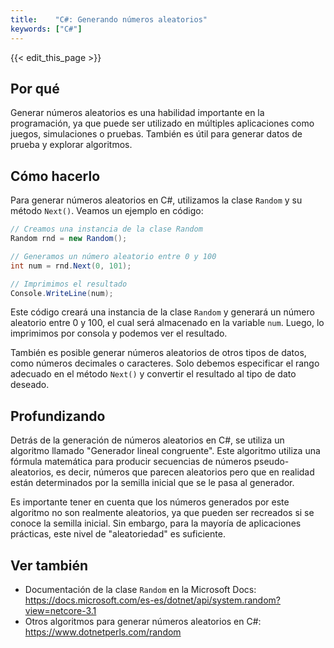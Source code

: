 ```yaml
---
title:    "C#: Generando números aleatorios"
keywords: ["C#"]
---
```


{{< edit_this_page >}}

## Por qué

Generar números aleatorios es una habilidad importante en la programación, ya que puede ser utilizado en múltiples aplicaciones como juegos, simulaciones o pruebas. También es útil para generar datos de prueba y explorar algoritmos.

## Cómo hacerlo

Para generar números aleatorios en C#, utilizamos la clase `Random` y su método `Next()`. Veamos un ejemplo en código:

```C#
// Creamos una instancia de la clase Random
Random rnd = new Random();

// Generamos un número aleatorio entre 0 y 100
int num = rnd.Next(0, 101);

// Imprimimos el resultado 
Console.WriteLine(num);
```

Este código creará una instancia de la clase `Random` y generará un número aleatorio entre 0 y 100, el cual será almacenado en la variable `num`. Luego, lo imprimimos por consola y podemos ver el resultado.

También es posible generar números aleatorios de otros tipos de datos, como números decimales o caracteres. Solo debemos especificar el rango adecuado en el método `Next()` y convertir el resultado al tipo de dato deseado.

## Profundizando

Detrás de la generación de números aleatorios en C#, se utiliza un algoritmo llamado "Generador lineal congruente". Este algoritmo utiliza una fórmula matemática para producir secuencias de números pseudo-aleatorios, es decir, números que parecen aleatorios pero que en realidad están determinados por la semilla inicial que se le pasa al generador.

Es importante tener en cuenta que los números generados por este algoritmo no son realmente aleatorios, ya que pueden ser recreados si se conoce la semilla inicial. Sin embargo, para la mayoría de aplicaciones prácticas, este nivel de "aleatoriedad" es suficiente.

## Ver también

- Documentación de la clase `Random` en la Microsoft Docs: https://docs.microsoft.com/es-es/dotnet/api/system.random?view=netcore-3.1
- Otros algoritmos para generar números aleatorios en C#: https://www.dotnetperls.com/random